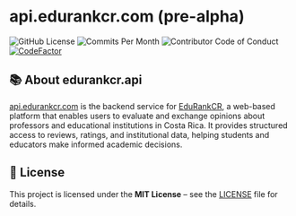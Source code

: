# api.edurankcr.com (pre-alpha)
![GitHub License](https://img.shields.io/github/license/edurankcr/edurankcr.api)
![Commits Per Month](https://img.shields.io/github/commit-activity/m/edurankcr/edurankcr.api)
![Contributor Code of Conduct](https://img.shields.io/badge/Contributor%20Covenant-1.4-purple)
[![CodeFactor](https://www.codefactor.io/repository/github/edurankcr/edurankcr.api/badge/master)](https://www.codefactor.io/repository/github/edurankcr/edurankcr.api/overview/master)

## 📚 About edurankcr.api
[api.edurankcr.com](https://api.edurankcr.com) is the backend service for [EduRankCR](https://edurankcr.com), a web-based platform that enables users to evaluate and exchange opinions about professors and educational institutions in Costa Rica. It provides structured access to reviews, ratings, and institutional data, helping students and educators make informed academic decisions.

## 📜 License
This project is licensed under the **MIT License** – see the [LICENSE](LICENSE) file for details.
